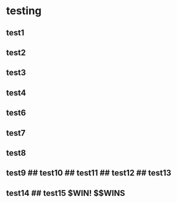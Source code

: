 # testing

## test1

## test2

## test3

## test4

## test6

## test7

## test8

## test9 ## test10 ## test11 ## test12 ## test13

## test14 ## test15 $WIN! $$WINS